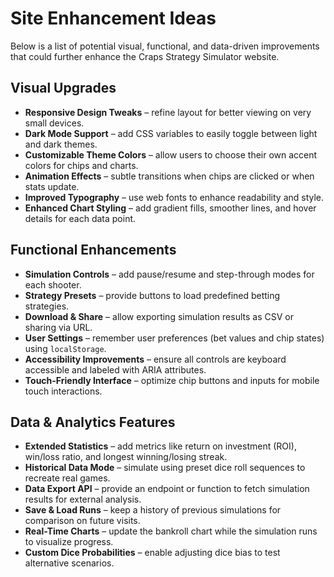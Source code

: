 # Site Enhancement Ideas

Below is a list of potential visual, functional, and data-driven improvements that could further enhance the Craps Strategy Simulator website.

## Visual Upgrades

- **Responsive Design Tweaks** – refine layout for better viewing on very small devices.
- **Dark Mode Support** – add CSS variables to easily toggle between light and dark themes.
- **Customizable Theme Colors** – allow users to choose their own accent colors for chips and charts.
- **Animation Effects** – subtle transitions when chips are clicked or when stats update.
- **Improved Typography** – use web fonts to enhance readability and style.
- **Enhanced Chart Styling** – add gradient fills, smoother lines, and hover details for each data point.

## Functional Enhancements

- **Simulation Controls** – add pause/resume and step-through modes for each shooter.
- **Strategy Presets** – provide buttons to load predefined betting strategies.
- **Download & Share** – allow exporting simulation results as CSV or sharing via URL.
- **User Settings** – remember user preferences (bet values and chip states) using `localStorage`.
- **Accessibility Improvements** – ensure all controls are keyboard accessible and labeled with ARIA attributes.
- **Touch-Friendly Interface** – optimize chip buttons and inputs for mobile touch interactions.

## Data & Analytics Features

- **Extended Statistics** – add metrics like return on investment (ROI), win/loss ratio, and longest winning/losing streak.
- **Historical Data Mode** – simulate using preset dice roll sequences to recreate real games.
- **Data Export API** – provide an endpoint or function to fetch simulation results for external analysis.
- **Save & Load Runs** – keep a history of previous simulations for comparison on future visits.
- **Real-Time Charts** – update the bankroll chart while the simulation runs to visualize progress.
- **Custom Dice Probabilities** – enable adjusting dice bias to test alternative scenarios.

